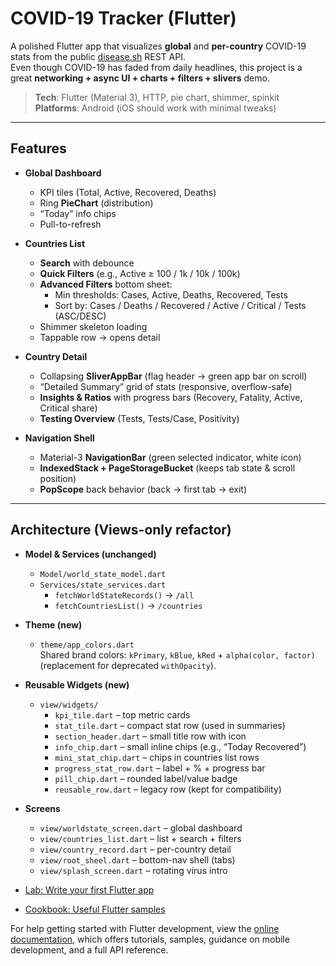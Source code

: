 # COVID-19 Tracker (Flutter)

A polished Flutter app that visualizes **global** and **per-country** COVID-19 stats from the public [disease.sh](https://disease.sh) REST API.  
Even though COVID-19 has faded from daily headlines, this project is a great **networking + async UI + charts + filters + slivers** demo.

> **Tech**: Flutter (Material 3), HTTP, pie chart, shimmer, spinkit  
> **Platforms**: Android (iOS should work with minimal tweaks)

---

## Features

- **Global Dashboard**
  - KPI tiles (Total, Active, Recovered, Deaths)
  - Ring **PieChart** (distribution)
  - “Today” info chips
  - Pull-to-refresh

- **Countries List**
  - **Search** with debounce
  - **Quick Filters** (e.g., Active ≥ 100 / 1k / 10k / 100k)
  - **Advanced Filters** bottom sheet:
    - Min thresholds: Cases, Active, Deaths, Recovered, Tests
    - Sort by: Cases / Deaths / Recovered / Active / Critical / Tests (ASC/DESC)
  - Shimmer skeleton loading
  - Tappable row → opens detail

- **Country Detail**
  - Collapsing **SliverAppBar** (flag header → green app bar on scroll)
  - “Detailed Summary” grid of stats (responsive, overflow-safe)
  - **Insights & Ratios** with progress bars (Recovery, Fatality, Active, Critical share)
  - **Testing Overview** (Tests, Tests/Case, Positivity)

- **Navigation Shell**
  - Material-3 **NavigationBar** (green selected indicator, white icon)
  - **IndexedStack + PageStorageBucket** (keeps tab state & scroll position)
  - **PopScope** back behavior (back → first tab → exit)

---

## Architecture (Views-only refactor)

- **Model & Services (unchanged)**
  - `Model/world_state_model.dart`
  - `Services/state_services.dart`  
    - `fetchWorldStateRecords()` → `/all`
    - `fetchCountriesList()` → `/countries`

- **Theme (new)**
  - `theme/app_colors.dart`  
    Shared brand colors: `kPrimary`, `kBlue`, `kRed` + `alpha(color, factor)` (replacement for deprecated `withOpacity`).

- **Reusable Widgets (new)**
  - `view/widgets/`
    - `kpi_tile.dart` – top metric cards
    - `stat_tile.dart` – compact stat row (used in summaries)
    - `section_header.dart` – small title row with icon
    - `info_chip.dart` – small inline chips (e.g., “Today Recovered”)
    - `mini_stat_chip.dart` – chips in countries list rows
    - `progress_stat_row.dart` – label + % + progress bar
    - `pill_chip.dart` – rounded label/value badge
    - `reusable_row.dart` – legacy row (kept for compatibility)

- **Screens**
  - `view/worldstate_screen.dart` – global dashboard
  - `view/countries_list.dart` – list + search + filters
  - `view/country_record.dart` – per-country detail
  - `view/root_sheel.dart` – bottom-nav shell (tabs)
  - `view/splash_screen.dart` – rotating virus intro


- [Lab: Write your first Flutter app](https://docs.flutter.dev/get-started/codelab)
- [Cookbook: Useful Flutter samples](https://docs.flutter.dev/cookbook)

For help getting started with Flutter development, view the
[online documentation](https://docs.flutter.dev/), which offers tutorials,
samples, guidance on mobile development, and a full API reference.
